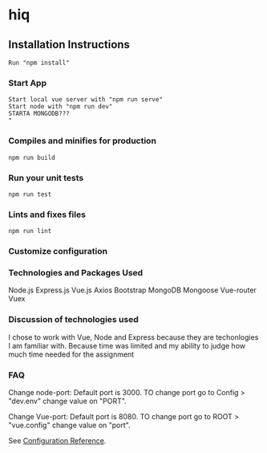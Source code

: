 # hiq

## Installation Instructions

```
Run "npm install"
```

### Start App

```
Start local vue server with "npm run serve"
Start node with "npm run dev"
STARTA MONGODB???
"
```

### Compiles and minifies for production

```
npm run build
```

### Run your unit tests

```
npm run test
```

### Lints and fixes files

```
npm run lint
```

### Customize configuration

### Technologies and Packages Used

Node.js
Express.js
Vue.js
Axios
Bootstrap
MongoDB
Mongoose
Vue-router
Vuex

### Discussion of technologies used

I chose to work with Vue, Node and Express because they are techonlogies I am familiar with. Because time was limited and my ability to judge how much time needed for the assignment

### FAQ

Change node-port:
Default port is 3000.
TO change port go to Config > "dev.env" change value on "PORT".

Change Vue-port:
Default port is 8080.
TO change port go to ROOT > "vue.config" change value on "port".

See [Configuration Reference](https://cli.vuejs.org/config/).
